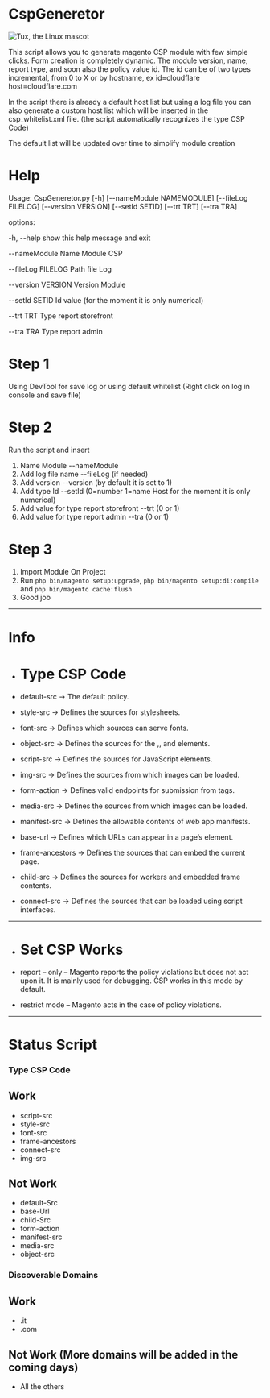 CspGeneretor
======

![Tux, the Linux mascot](https://www.evemilano.com/wp-content/uploads/2017/06/Magento_logo.png)

This script allows you to generate magento CSP module with few simple clicks.
Form creation is completely dynamic.
The module version, name, report type, and soon also the policy value id.
The id can be of two types incremental, from 0 to X or by hostname, ex id=cloudflare host=cloudflare.com

In the script there is already a default host list but using a log file you can also generate a custom host list which will be inserted in the csp_whitelist.xml file. (the script automatically recognizes the type CSP Code)

The default list will be updated over time to simplify module creation

# Help
Usage: CspGeneretor.py [-h] [--nameModule NAMEMODULE] [--fileLog FILELOG] [--version VERSION] [--setId SETID]
               [--trt TRT] [--tra TRA]


options:

  -h, --help            show this help message and exit
  
  --nameModule          Name Module CSP
  
  --fileLog FILELOG     Path file Log
  
  --version VERSION     Version Module
  
  --setId SETID         Id value (for the moment it is only numerical)
  
  --trt TRT             Type report storefront
  
  --tra TRA             Type report admin

  # Step 1
  Using DevTool for save log or using default whitelist (Right click on log in console and save file)

  # Step 2
  Run the script and insert
  1. Name Module --nameModule
  2. Add log file name --fileLog (if needed)
  3. Add version --version (by default it is set to 1)
  4. Add type Id --setId (0=number 1=name Host for the moment it is only numerical)
  5. Add value for type report storefront --trt (0 or 1)
  6. Add value for type report admin --tra (0 or 1)
  
  # Step 3 
  1. Import Module On Project 
  2. Run `php bin/magento setup:upgrade`, `php bin/magento setup:di:compile` and `php bin/magento cache:flush`
  3. Good job

---------------------------

# Info

- # Type CSP Code
- default-src -> The default policy. 

- style-src -> Defines the sources for stylesheets. 

- font-src -> Defines which sources can serve fonts.

- object-src -> Defines the sources for the ,, and elements.

- script-src -> Defines the sources for JavaScript elements.

- img-src	-> Defines the sources from which images can be loaded.

- form-action -> Defines valid endpoints for submission from tags.

- media-src -> Defines the sources from which images can be loaded.

- manifest-src -> Defines the allowable contents of web app manifests.

- base-url -> Defines which URLs can appear in a page’s <base> element.

- frame-ancestors -> Defines the sources that can embed the current page.

- child-src	-> Defines the sources for workers and embedded frame contents.

- connect-src	-> Defines the sources that can be loaded using script interfaces.

---------------------------

- # Set CSP Works

- report – only – Magento reports the policy violations but does not act upon it. It is mainly used for debugging. CSP works in this mode by default.

- restrict mode – Magento acts in the case of policy violations.

---------------------------

# Status Script

### Type CSP Code
## Work

- script-src
- style-src
- font-src
- frame-ancestors
- connect-src
- img-src

## Not Work

- default-Src 
- base-Url 
- child-Src 
- form-action 	
- manifest-src 
- media-src 
- object-src 

### Discoverable Domains
## Work

- .it
- .com

## Not Work (More domains will be added in the coming days)
- All the others
